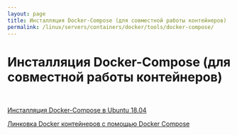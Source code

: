 ```yaml
---
layout: page
title: Инсталляция Docker-Compose (для совместной работы контейнеров)
permalink: /linux/servers/containers/docker/tools/docker-compose/
---
```


# Инсталляция Docker-Compose (для совместной работы контейнеров)

<br/>

[Инсталляция Docker-Compose в Ubuntu 18.04 ](/linux/servers/containers/docker/tools/docker-compose/installation/ubuntu/)  


[Линковка Docker контейнеров с помощью Docker Compose](/linux/servers/containers/docker/tools/docker-compose/)
